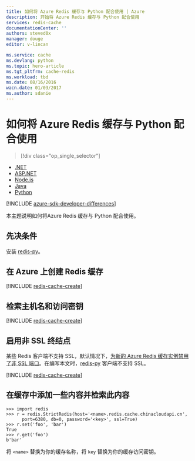 ```yaml
---
title: 如何将 Azure Redis 缓存与 Python 配合使用 | Azure
description: 开始将 Azure Redis 缓存与 Python 配合使用
services: redis-cache
documentationCenter: ''
authors: steved0x
manager: douge
editor: v-lincan

ms.service: cache
ms.devlang: python
ms.topic: hero-article
ms.tgt_pltfrm: cache-redis
ms.workload: tbd
ms.date: 08/16/2016
wacn.date: 01/03/2017
ms.author: sdanie
---
```


# 如何将 Azure Redis 缓存与 Python 配合使用

> [!div class="op_single_selector"]
- [.NET](./cache-dotnet-how-to-use-azure-redis-cache.md)
- [ASP.NET](./cache-web-app-howto.md)
- [Node.js](./cache-nodejs-get-started.md)
- [Java](./cache-java-get-started.md)
- [Python](./cache-python-get-started.md)

[!INCLUDE [azure-sdk-developer-differences](../../includes/azure-sdk-developer-differences.md)]

本主题说明如何将Azure Redis 缓存与 Python 配合使用。

## 先决条件

安装 [redis-py](https://github.com/andymccurdy/redis-py)。

## 在 Azure 上创建 Redis 缓存

[!INCLUDE [redis-cache-create](../../includes/redis-cache-create.md)]

## 检索主机名和访问密钥

[!INCLUDE [redis-cache-create](../../includes/redis-cache-access-keys.md)]

## 启用非 SSL 终结点

某些 Redis 客户端不支持 SSL，默认情况下，[为新的 Azure Redis 缓存实例禁用了非 SSL 端口](./cache-configure.md#access-ports)。在编写本文时，[redis-py](https://github.com/andymccurdy/redis-py) 客户端不支持 SSL。

[!INCLUDE [redis-cache-create](../../includes/redis-cache-non-ssl-port.md)]

## 在缓存中添加一些内容并检索此内容

```
>>> import redis
>>> r = redis.StrictRedis(host='<name>.redis.cache.chinacloudapi.cn',
      port=6380, db=0, password='<key>', ssl=True)
>>> r.set('foo', 'bar')
True
>>> r.get('foo')
b'bar'
```

将 `<name>` 替换为你的缓存名称，将 `key` 替换为你的缓存访问密钥。

<!--Image references-->
[1]: ./media/cache-python-get-started/redis-cache-new-cache-menu.png
[2]: ./media/cache-python-get-started/redis-cache-cache-create.png

<!---HONumber=Mooncake_Quality_Review_1230_2016-->